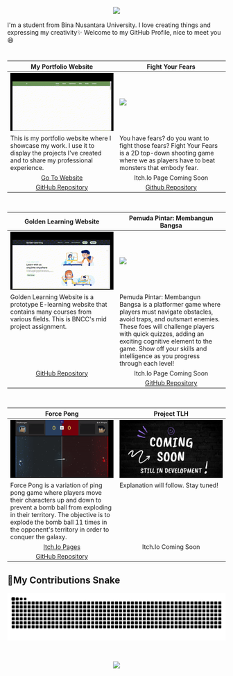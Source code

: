 <p align='center'>
  <img src="https://capsule-render.vercel.app/api?type=waving&height=250&color=gradient&text=Hi%20there,%20I'm%20Alfin👋&section=header&reversal=false&animation=twinkling">
</p>
I'm a student from Bina Nusantara University. I love creating things and expressing my creativity✨ Welcome to my GitHub Profile, nice to meet you😄



#
<table width="100%">
 <thead>
   <tr>
     <th width="50%" align="center">My Portfolio Website</a></th>
     <th width="50%" align="center">Fight Your Fears</a></th>
   </tr>
 </thead>
 <tbody>
   <tr>
     <td><img src="https://github.com/alfinsrf/alfinsrf/blob/main/Media/My%20Website%20GIF.gif"></td>
     <td><img src="https://github.com/alfinsrf/alfinsrf/blob/main/Media/FightYourFears%20GIF.gif"></td>
   </tr>
   <tr>
     <td valign="text-top">This is my portfolio website where I showcase my work. I use it to display the projects I've created and to share my professional experience.</td>
     <td valign="text-top">You have fears? do you want to fight those fears? Fight Your Fears is a 2D top-down shooting game where we as players have to beat monsters that embody fear.</td>
   </tr>
   <tr>
    <td align="center"><a href="https://alfinsrf.github.io/alfinsportfolio.github.io/">Go To Website</td>
    <td align="center">Itch.Io Page Coming Soon</td>
  </tr>
  <tr>
   <td align="center"><a href="https://github.com/alfinsrf/alfinsportfolio.github.io">GitHub Repository</td>
   <td align="center"><a href="https://github.com/alfinsrf/FightYourFears">Github Repository</td>
  </tr>
 </tbody>
</table>

<br>

<table width="100%">
 <thead>
   <tr>
     <th width="50%" align="center">Golden Learning Website</a></th>
     <th width="50%" align="center">Pemuda Pintar: Membangun Bangsa</a></th>
   </tr>
 </thead>
 <tbody>
   <tr>
     <td><img src="https://github.com/alfinsrf/alfinsrf/blob/main/Media/GoldenLearning%20GIF.gif"></td>
     <td><img src="https://github.com/alfinsrf/alfinsrf/blob/main/Media/Pemuda%20Pintar%20GIF.gif"></td>
   </tr>
   <tr>
     <td valign="text-top">Golden Learning Website is a prototype E-learning website that contains many courses from various fields. This is BNCC's mid project assignment.</td>
     <td valign="text-top">Pemuda Pintar: Membangun Bangsa is a platformer game where players must navigate obstacles, avoid traps, and outsmart enemies. These foes will challenge players with quick quizzes, adding an exciting cognitive element to the game. Show off your skills and intelligence as you progress through each level!</td>
   </tr>
   <tr>
    <td align="center"><a href="https://github.com/alfinsrf/goldenlearning.github.io">GitHub Repository</td>
    <td align="center">Itch.Io Page Coming Soon</td>
  </tr>
  <tr>
   <td align="center"><a href=""></td>
   <td align="center"><a href="https://github.com/alfinsrf/PemudaPintarMembangunBangsa">GitHub Repository</td>
  </tr>
 </tbody>
</table>

<br>

<table width="100%">
 <thead>
   <tr>
     <th width="50%" align="center">Force Pong</a></th>
     <th width="50%" align="center">Project TLH</a></th>
   </tr>
 </thead>
 <tbody>
   <tr>
     <td><img src="https://github.com/alfinsrf/alfinsrf/blob/main/Media/Force%20Pong%20Gameplay%20GIF.gif"></td>
     <td><img src="https://github.com/alfinsrf/alfinsrf/blob/main/Media/CS.png"></td>
   </tr>
   <tr>
     <td valign="text-top">Force Pong is a variation of ping pong game where players move their characters up and down to prevent a bomb ball from exploding in their territory. The objective is to explode the bomb ball 11 times in the opponent's territory in order to conquer the galaxy.</td>
     <td valign="text-top">Explanation will follow. Stay tuned!</td>
   </tr>
   <tr>
    <td align="center"><a href="https://afr-developer.itch.io/force-pong">Itch.Io Pages</td>
    <td align="center">Itch.Io Coming Soon</td>
  </tr>
  <tr>
   <td align="center"><a href="https://github.com/alfinsrf/ForcePong">GitHub Repository</td>
   <td align="center"></td>
  </tr>
 </tbody>
</table>

## 🐍My Contributions Snake
![Snake animation](https://raw.githubusercontent.com/alfinsrf/alfinsrf/output/github-contribution-grid-snake-dark.svg)

<br>

<p align='center'>
  <img src="https://capsule-render.vercel.app/api?type=waving&height=200&color=gradient&section=footer">
</p>



<!--
**alfinsrf/alfinsrf** is a ✨ _special_ ✨ repository because its `README.md` (this file) appears on your GitHub profile.

Here are some ideas to get you started:

- 🔭 I’m currently working on ...
- 🌱 I’m currently learning ...
- 👯 I’m looking to collaborate on ...
- 🤔 I’m looking for help with ...
- 💬 Ask me about ...
- 📫 How to reach me: ...
- 😄 Pronouns: ...
- ⚡ Fun fact: ...
-->
